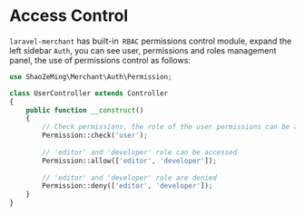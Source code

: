 # Access Control


`laravel-merchant` has built-in` RBAC` permissions control module, expand the left sidebar `Auth`, you can see user, permissions and roles management panel, the use of permissions control as follows:

```php
use ShaoZeMing\Merchant\Auth\Permission;

class UserController extends Controller
{
    public function __construct()
    {
        // Check permissions, the role of the user permissions can be accessed
        Permission::check('user');
        
        // 'editor' and 'developer' role can be accessed
        Permission::allow(['editor', 'developer']);
        
        // 'editor' and 'developer' role are denied
        Permission::deny(['editor', 'developer']);
    }
}
```
